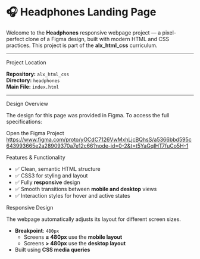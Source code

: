 # 🎧 Headphones Landing Page

Welcome to the **Headphones** responsive webpage project — a pixel-perfect clone of a Figma design, built with modern HTML and CSS practices. This project is part of the **alx_html_css** curriculum.

---

 Project Location

**Repository:** `alx_html_css`  
**Directory:** `headphones`  
**Main File:** `index.html`

---
 Design Overview

The design for this page was provided in Figma. To access the full specifications:

Open the Figma Project https://www.figma.com/proto/yOCdC7126VwMxhLjcBQhsS/a5366bbd595c643993665e2a28909370a7e12c66?node-id=0-2&t=t5YaGqIHT7fuCo5H-1
 
Features & Functionality

- ✅ Clean, semantic HTML structure
- ✅ CSS3 for styling and layout
- ✅ Fully **responsive** design
- ✅ Smooth transitions between **mobile and desktop** views
- ✅ Interaction styles for hover and active states

 Responsive Design

The webpage automatically adjusts its layout for different screen sizes.

- **Breakpoint**: `480px`
  - Screens **≤ 480px** use the **mobile layout**
  - Screens **> 480px** use the **desktop layout**
- Built using **CSS media queries**



